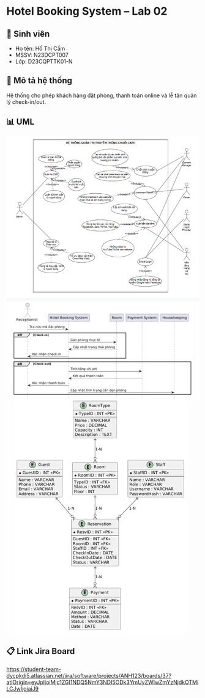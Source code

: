 # Hotel Booking System – Lab 02

## 👤 Sinh viên
- Họ tên: Hồ Thị Cẩm 
- MSSV: N23DCPT007  
- Lớp: D23CQPTTK01-N  

## 🏨 Mô tả hệ thống
Hệ thống cho phép khách hàng đặt phòng, thanh toán online và lễ tân quản lý check-in/out.

## 📊 UML
![Use Case](assets/Use%20Case%20Diagram.png)
![Sequence Diagram](assets/Sequence%20Diagram.png)
![ERD](assets/ERD.png)

## 📋 Link Jira Board
https://student-team-dycpkdi5.atlassian.net/jira/software/projects/ANH123/boards/37?atlOrigin=eyJpIjoiMjc1ZGI1NDQ5NmY3NDI5ODk3YmUyZWIwZmYzNjdkOTMiLCJwIjoiaiJ9
